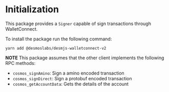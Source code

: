 # Initialization

This package provides a `Signer` capable of sign transactions through WalletConnect.

To install the package run the following command:
```shell
yarn add @desmoslabs/desmjs-walletconnect-v2
```

**NOTE** This package assumes that the other client implements the following RPC methods:
* `cosmos_signAmino`: Sign a amino encoded transaction
* `cosmos_signDirect`: Sign a protobuf encoded transaction
* `cosmos_getAccountData`: Gets the details of the account 
